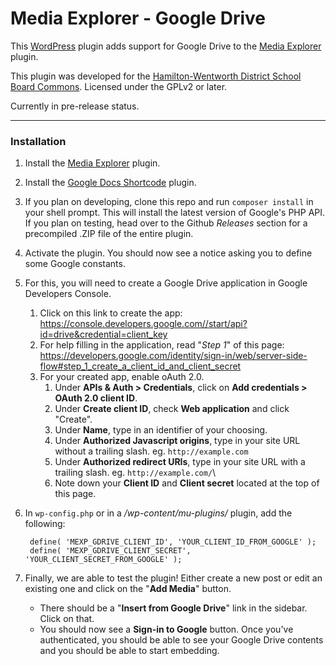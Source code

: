 # Media Explorer - Google Drive #

This [WordPress](https://wordpress.org) plugin adds support for Google Drive to the [Media Explorer](https://github.com/automattic/media-explorer) plugin.

This plugin was developed for the [Hamilton-Wentworth District School Board Commons](http://commons.hwdsb.on.ca).  Licensed under the GPLv2 or later.

Currently in pre-release status.

***

### Installation
1. Install the [Media Explorer](https://github.com/automattic/media-explorer) plugin.
1. Install the [Google Docs Shortcode](https://github.com/cuny-academic-commons/google-docs-shortcode) plugin.
1. If you plan on developing, clone this repo and run `composer install` in your shell prompt.  This will install the latest version of Google's PHP API.  If you plan on testing, head over to the Github *Releases* section for a precompiled .ZIP file of the entire plugin.
1. Activate the plugin.  You should now see a notice asking you to define some Google constants.
1. For this, you will need to create a Google Drive application in Google Developers Console.
   1. Click on this link to create the app:<br> https://console.developers.google.com//start/api?id=drive&credential=client_key
   1. For help filling in the application, read "*Step 1*" of this page:<br> https://developers.google.com/identity/sign-in/web/server-side-flow#step_1_create_a_client_id_and_client_secret
   1. For your created app, enable oAuth 2.0.
      1. Under **APIs & Auth > Credentials**, click on **Add credentials > OAuth 2.0 client ID**.
      2. Under **Create client ID**, check **Web application** and click "Create".
      3. Under **Name**, type in an identifier of your choosing.
      4. Under **Authorized Javascript origins**, type in your site URL without a trailing slash. eg. `http://example.com`
      5. Under **Authorized redirect URIs**, type in your site URL with a trailing slash. eg. `http://example.com/`\
      6. Note down your **Client ID** and **Client secret** located at the top of this page.
1. In `wp-config.php` or in a */wp-content/mu-plugins/* plugin, add the following:

        define( 'MEXP_GDRIVE_CLIENT_ID', 'YOUR_CLIENT_ID_FROM_GOOGLE' );
        define( 'MEXP_GDRIVE_CLIENT_SECRET', 'YOUR_CLIENT_SECRET_FROM_GOOGLE' );
1. Finally, we are able to test the plugin!  Either create a new post or edit an existing one and click on the "**Add Media**" button.
    * There should be a "**Insert from Google Drive**" link in the sidebar.  Click on that.
    * You should now see a **Sign-in to Google** button.  Once you've authenticated, you should be able to see your Google Drive contents and you should be able to start embedding.

